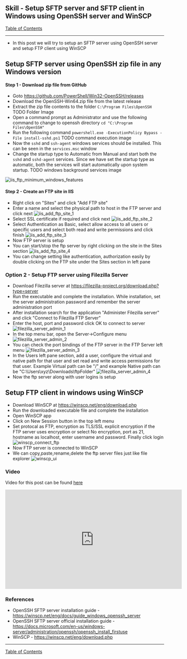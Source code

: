 ## Skill - Setup SFTP server and SFTP client in Windows using OpenSSH server and WinSCP

[Table of Contents](https://nagasudhir.blogspot.com/2020/04/taming-python-table-of-contents.html)

<hr/>

* In this post we will try to setup an SFTP server using OpenSSH server and setup FTP client using WinSCP

## Setup SFTP server using OpenSSH zip file in any Windows version 
#### Step 1 - Download zip file from GitHub
* Goto https://github.com/PowerShell/Win32-OpenSSH/releases
* Download the OpenSSH-Win64.zip file from the latest release
* Extract the zip file contents to the folder `C:\Program Files\OpenSSH`
TODO Folder Image
* Open a command prompt as Administrator and use the following command to change to openssh directory 
`cd "C:\Program Files\OpenSSH"`
* Run  the following command
`powershell.exe -ExecutionPolicy Bypass -File install-sshd.ps1`
TODO command execution image
* Now the `sshd` and `ssh-agent` windows services should be installed. This can be seen in the `services.msc` window
* Change the startup type to Automatic from Manual and start both the `sshd` and `sshd-agent` services. Since we have set the startup type as automatic, both the services will start automatically upon system startup.
TODO windows background services image

![iis_ftp_minimum_windows_features](https://github.com/nagasudhirpulla/taming_python/raw/master/blog/skills/assets/img/iis_ftp_minimum_windows_features.PNG)
#### Step 2 - Create an FTP site in IIS
* Right click on "Sites" and click "Add FTP site"
* Enter a name and select the physical path to host in the FTP server and click next
![iis_add_ftp_site_1](https://github.com/nagasudhirpulla/taming_python/raw/master/blog/skills/assets/img/iis_add_ftp_site_1.PNG)
* Select SSL certificate if required and click next
![iis_add_ftp_site_2](https://github.com/nagasudhirpulla/taming_python/raw/master/blog/skills/assets/img/iis_add_ftp_site_2.PNG)
* Select Authentication as Basic, select allow access to all users or specific users and select both read and write permissions and click finish
![iis_add_ftp_site_3](https://github.com/nagasudhirpulla/taming_python/raw/master/blog/skills/assets/img/iis_add_ftp_site_3.PNG)
* Now FTP server is setup
* You can start/stop the ftp server by right clicking on the site in the Sites section
![iis_add_ftp_site_4](https://github.com/nagasudhirpulla/taming_python/raw/master/blog/skills/assets/img/iis_add_ftp_site_4.PNG)
* You can change setting like authentication, authorization easily by double clicking on the FTP site under the Sites section in left pane 

### Option 2 - Setup FTP server using Filezilla Server
* Download Filezilla server at https://filezilla-project.org/download.php?type=server
* Run the executable and complete the installation. While installation, set the server administration password and remember the server administration port
* After installation search for the application "Administer Filezilla server" and click "Connect to Filezilla FTP Server"
* Enter the host, port and password click OK to connect to server
![filezilla_server_admin_1](https://github.com/nagasudhirpulla/taming_python/raw/master/blog/skills/assets/img/filezilla_server_admin_1.PNG)
* In the top menu bar, open the Server->Configure menu
![filezilla_server_admin_2](https://github.com/nagasudhirpulla/taming_python/raw/master/blog/skills/assets/img/filezilla_server_admin_2.PNG)
* You can check the port bindings of the FTP server in the FTP Server left menu
![filezilla_server_admin_3](https://github.com/nagasudhirpulla/taming_python/raw/master/blog/skills/assets/img/filezilla_server_admin_3.PNG) 
* In the Users left pane section, add a user, configure the virtual and native path for that user and set read and write access permissions for that user. Example Virtual path can be "/" and example Native path can be "C:\Users\xyz\Downloads\ftpFolder"
![filezilla_server_admin_4](https://github.com/nagasudhirpulla/taming_python/raw/master/blog/skills/assets/img/filezilla_server_admin_4.PNG)
* Now the ftp server along with user logins is setup

## Setup FTP client in windows using WinSCP
* Download WinSCP at https://winscp.net/eng/download.php
* Run the downloaded executable file and complete the installation
* Open WinSCP app
* Click on New Session button in the top left menu
* Set protocal as FTP, encryption as TLS/SSL explicit encryption if the FTP server uses encryption or select No encryption, port as 21, hostname as localhost, enter username and password. Finally click login
![winscp_connect_ftp](https://github.com/nagasudhirpulla/taming_python/raw/master/blog/skills/assets/img/winscp_connect_ftp.PNG)
* Now FTP server is connected to WinSCP
* We can copy,paste,rename,delete the ftp server files just like file explorer
![winscp_ui](https://github.com/nagasudhirpulla/taming_python/raw/master/blog/skills/assets/img/winscp_ui.PNG)
 
### Video
Video for this post can be found [here](https://youtu.be/6gHlAfviiPM)

<iframe width="560" height="315" src="https://www.youtube.com/embed/6gHlAfviiPM" title="YouTube video player" frameborder="0" allow="accelerometer; autoplay; clipboard-write; encrypted-media; gyroscope; picture-in-picture" allowfullscreen></iframe>

### References
* OpenSSH SFTP server installation guide - https://winscp.net/eng/docs/guide_windows_openssh_server
* OpenSSH SFTP server official installation guide - https://docs.microsoft.com/en-us/windows-server/administration/openssh/openssh_install_firstuse
* WinSCP - https://winscp.net/eng/download.php

<hr/>

[Table of Contents](https://nagasudhir.blogspot.com/2020/04/taming-python-table-of-contents.html)




<!--stackedit_data:
eyJoaXN0b3J5IjpbMTgyODQzNTIxNywtMTAwNzA1MjY0N119
-->
